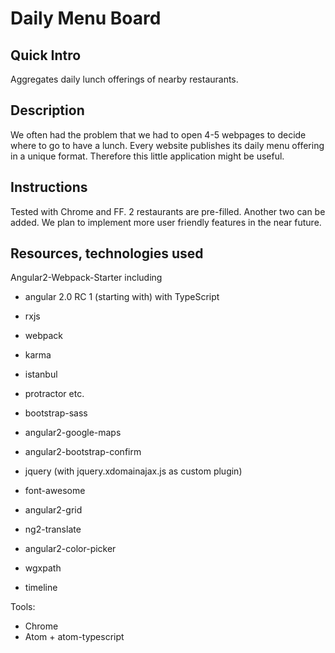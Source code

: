 # Daily Menu Board


## Quick Intro

Aggregates daily lunch offerings of nearby restaurants.


## Description

We often had the problem that we had to open 4-5 webpages to decide where to go to have a lunch.
Every website publishes its daily menu offering in a unique format. Therefore this little application might be useful.


## Instructions

Tested with Chrome and FF.
2 restaurants are pre-filled. Another two can be added.
We plan to implement more user friendly features in the near future.


## Resources, technologies used

Angular2-Webpack-Starter including
  - angular 2.0 RC 1 (starting with) with TypeScript
  - rxjs
  - webpack
  - karma
  - istanbul
  - protractor
  etc.

- bootstrap-sass
- angular2-google-maps
- angular2-bootstrap-confirm
- jquery (with jquery.xdomainajax.js as custom plugin)
- font-awesome
- angular2-grid
- ng2-translate
- angular2-color-picker
- wgxpath
- timeline

Tools:
- Chrome
- Atom + atom-typescript